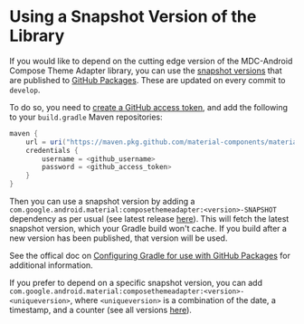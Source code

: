 # Using a Snapshot Version of the Library

If you would like to depend on the cutting edge version of the MDC-Android Compose Theme Adapter
library, you can use the
[snapshot versions][packages]
that are published to
[GitHub Packages](https://help.github.com/en/packages/publishing-and-managing-packages/about-github-packages). These are updated on every commit to `develop`.

To do so, you need to
[create a GitHub access token](https://help.github.com/en/github/authenticating-to-github/creating-a-personal-access-token-for-the-command-line#creating-a-token),
and add the following to your `build.gradle` Maven repositories:

```groovy
maven {
    url = uri("https://maven.pkg.github.com/material-components/material-components-android-compose-theme-adapter")
    credentials {
        username = <github_username>
        password = <github_access_token>
    }
}
```

Then you can use a snapshot version by adding a
`com.google.android.material:composethemeadapter:<version>-SNAPSHOT` dependency as per
usual (see latest release
[here][versions]).
This will fetch the latest snapshot version, which your Gradle build won't
cache. If you build after a new version has been published, that version will be
used.

See the offical doc on
[Configuring Gradle for use with GitHub Packages](https://help.github.com/en/github/managing-packages-with-github-packages/configuring-gradle-for-use-with-github-packages)
for additional information.

If you prefer to depend on a specific snapshot version, you can add
`com.google.android.material:composethemeadapter:<version>-<uniqueversion>`, where
`<uniqueversion>` is a combination of the date, a timestamp, and a counter (see
all versions
[here](https://github.com/material-components/material-components-android/packages/81484/versions)).

 [packages]: https://github.com/material-components/material-components-android-compose-theme-adapter/packages/328123
 [versions]: https://github.com/material-components/material-components-android-compose-theme-adapter/packages/328123/versions
